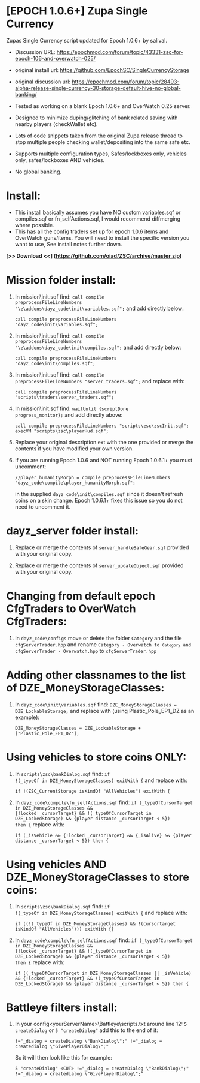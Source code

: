 # [EPOCH 1.0.6+] Zupa Single Currency
Zupas Single Currency script updated for Epoch 1.0.6+ by salival.

* Discussion URL: https://epochmod.com/forum/topic/43331-zsc-for-epoch-106-and-overwatch-025/
* original install url: https://github.com/EpochSC/SingleCurrencyStorage
* original discussion url: https://epochmod.com/forum/topic/28493-alpha-release-single-currency-30-storage-default-hive-no-global-banking/
	
* Tested as working on a blank Epoch 1.0.6+ and OverWatch 0.25 server.
* Designed to minimize duping/glitching of bank related saving with nearby players (checkWallet etc).
* Lots of code snippets taken from the original Zupa release thread to stop multiple people checking wallet/depositing into the same safe etc.
* Supports multiple configuration types, Safes/lockboxes only, vehicles only, safes/lockboxes AND vehicles.
* No global banking.

# Install:

* This install basically assumes you have NO custom variables.sqf or compiles.sqf or fn_selfActions.sqf, I would recommend diffmerging where possible. 
* This has all the config traders set up for epoch 1.0.6 items and OverWatch guns/items. You will need to install the specific version you want to use, See install notes further down.

**[>> Download <<] (https://github.com/oiad/ZSC/archive/master.zip)**

# Mission folder install:

1. In mission\init.sqf find: <code>call compile preprocessFileLineNumbers "\z\addons\dayz_code\init\variables.sqf";</code> and add directly below:

	```sqf
	call compile preprocessFileLineNumbers "dayz_code\init\variables.sqf";
	```
	
2. In mission\init.sqf find: <code>call compile preprocessFileLineNumbers "\z\addons\dayz_code\init\compiles.sqf";</code> and add directly below:

	```sqf
	call compile preprocessFileLineNumbers "dayz_code\init\compiles.sqf";
	```

3. In mission\init.sqf find: <code>call compile preprocessFileLineNumbers "server_traders.sqf";</code> and replace with:

	```sqf
	call compile preprocessFileLineNumbers "scripts\traders\server_traders.sqf";
	```

4. In mission\init.sqf find: <code>waitUntil {scriptDone progress_monitor};</code> and add directly above:

	```sqf
	call compile preprocessFileLineNumbers "scripts\zsc\zscInit.sqf";
	execVM "scripts\zsc\playerHud.sqf";
	```

5. Replace your original description.ext with the one provided or merge the contents if you have modified your own version.

6. If you are running Epoch 1.0.6 and NOT running Epoch 1.0.6.1+ you must uncomment: 

	```sqf
	//player_humanityMorph = compile preprocessFileLineNumbers "dayz_code\compile\player_humanityMorph.sqf";
	```
	in the supplied <code>dayz_code\init\compiles.sqf</code> since it doesn't refresh coins on a skin change. Epoch 1.0.6.1+ fixes this issue so you do not need to uncomment it.

# dayz_server folder install:

1. Replace or merge the contents of <code>server_handleSafeGear.sqf</code> provided with your original copy.

2. Replace or merge the contents of <code>server_updateObject.sqf</code> provided with your original copy.

# Changing from default epoch CfgTraders to OverWatch CfgTraders:

1. In <code>dayz_code\configs</code> move or delete the folder <code>Category</code> and the file <code>cfgServerTrader.hpp</code> and rename <code>Category - Overwatch to <code>Category</code> and </code><code>cfgServerTrader - Overwatch.hpp</code> to <code>cfgServerTrader.hpp</code>

# Adding other classnames to the list of DZE_MoneyStorageClasses:

1. In <code>dayz_code\init\variables.sqf</code> find: <code>DZE_MoneyStorageClasses = DZE_LockableStorage;</code> and replace with (using Plastic_Pole_EP1_DZ as an example):

	```sqf
	DZE_MoneyStorageClasses = DZE_LockableStorage + ["Plastic_Pole_EP1_DZ"];
	```

# Using vehicles to store coins ONLY:

1. In <code>scripts\zsc\bankDialog.sqf</code> find: <code>if !(_typeOf in DZE_MoneyStorageClasses) exitWith {</code> and replace with:

	```sqf
	if !(ZSC_CurrentStorage isKindOf "AllVehicles") exitWith {
	```
	
2. In <code>dayz_code\compile\fn_selfActions.sqf</code> find: <code>if (_typeOfCursorTarget in DZE_MoneyStorageClasses && {!locked _cursorTarget} && !(_typeOfCursorTarget in DZE_LockedStorage) && {player distance _cursorTarget < 5}) then {</code> replace with:

	```sqf
	if (_isVehicle && {!locked _cursorTarget} && {_isAlive} && {player distance _cursorTarget < 5}) then {
	```

# Using vehicles AND DZE_MoneyStorageClasses to store coins:

1. In <code>scripts\zsc\bankDialog.sqf</code> find: <code>if !(_typeOf in DZE_MoneyStorageClasses) exitWith {</code> and replace with:

	```sqf
	if ((!(_typeOf in DZE_MoneyStorageClasses) && !(cursortarget isKindOf "AllVehicles"))) exitWith {}
	```
	
2. In <code>dayz_code\compile\fn_selfActions.sqf</code> find: <code>if (_typeOfCursorTarget in DZE_MoneyStorageClasses && {!locked _cursorTarget} && !(_typeOfCursorTarget in DZE_LockedStorage) && {player distance _cursorTarget < 5}) then {</code> replace with:

	```sqf
	if ((_typeOfCursorTarget in DZE_MoneyStorageClasses || _isVehicle) && {!locked _cursorTarget} && !(_typeOfCursorTarget in DZE_LockedStorage) && {player distance _cursorTarget < 5}) then {
	```
	
# Battleye filters install:

1. In your config\<yourServerName>\Battleye\scripts.txt around line 12: <code>5 createDialog</code> or <code>5 "createDialog"</code> add this to the end of it:

	```sqf
	!="_dialog = createDialog \"BankDialog\";" !="_dialog = createdialog \"GivePlayerDialog\";"
	```
	
	So it will then look like this for example:

	```sqf
	5 "createDialog" <CUT> !="_dialog = createDialog \"BankDialog\";" !="_dialog = createdialog \"GivePlayerDialog\";"
	```